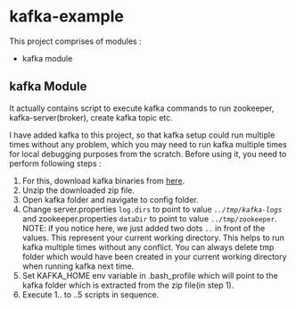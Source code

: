 # kafka-example
This project comprises of modules : 

* kafka module


## kafka Module


It actually contains script to execute kafka commands to run zookeeper, kafka-server(broker), create kafka topic etc.

I have added kafka to this project, so that kafka setup could run multiple times without any problem, which you may need to run kafka multiple times for local debugging purposes from the scratch.
Before using it, you need to perform following steps : 

1. For this, download kafka binaries from [here](https://kafka.apache.org/downloads).
2. Unzip the downloaded zip file.
3. Open kafka folder and navigate to config folder.
4. Change server.properties `log.dirs` to point to value *`../tmp/kafka-logs`* and zookeeper.properties `dataDir` to point to value `../tmp/zookeeper`.
NOTE: if you notice here, we just added two dots `..` in front of the values. This represent your current working directory.
This helps to run kafka multiple times without any conflict. You can always delete tmp folder which would have been created in your current working directory when running kafka next time.
5. Set KAFKA_HOME env variable in .bash_profile which will point to the kafka folder which is extracted from the zip file(in step 1).
6. Execute 1.. to ..5 scripts in sequence.
